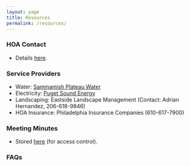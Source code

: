 ```yaml
---
layout: page
title: Resources
permalink: /resources/
---
```


### HOA Contact
* Details [here](/contact/).

### Service Providers
* Water: [Sammamish Plateau Water](https://www.spwater.org/)
* Electricity: [Puget Sound Energy](https://www.pse.com/en)
* Landscaping: Eastside Landscape Management (Contact: Adrian Hernandez, 206-618-9846)
* HOA Insurance: Philadelphia Insurance Companies (610-617-7900)

### Meeting Minutes
* Stored [here](https://drive.google.com/drive/folders/1mGkWUc8SIjgRL2q2TZWhyXHC4mzhhV1T?usp=sharing) (for access control).

### FAQs
